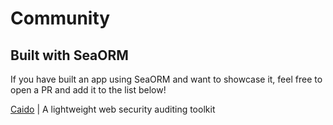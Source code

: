# Community

## Built with SeaORM

If you have built an app using SeaORM and want to showcase it, feel free to open a PR and add it to the list below!

[Caido](https://caido.io/) | A lightweight web security auditing toolkit